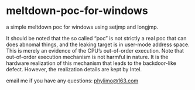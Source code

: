 # meltdown-poc-for-windows
a simple meltdown poc for windows using setjmp and longjmp.

It should be noted that the so called “poc” is not strictly a real poc that can does abnomal things, and the leaking target is in user-mode address space. This is merely an evidence of the CPU’s out-of-order execution.  Note that out-of-order execution mechanism is not harmful in nature. It is the hardware realization of this mechanism that leads to the backdoor-like defect. However, the realization details are kept by Intel.  


email me if you have any questions: phylimo@163.com
